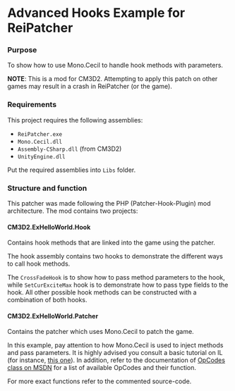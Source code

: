 # Advanced Hooks Example for ReiPatcher
### Purpose
To show how to use Mono.Cecil to handle hook methods with parameters.

**NOTE**: This is a mod for CM3D2. Attempting to apply this patch on other games may result in a crash in ReiPatcher (or the game).

### Requirements
This project requires the following assemblies:

* `ReiPatcher.exe`
* `Mono.Cecil.dll`
* `Assembly-CSharp.dll` (from CM3D2)
* `UnityEngine.dll`

Put the required assemblies into `Libs` folder.

### Structure and function
This patcher was made following the PHP (Patcher-Hook-Plugin) mod architecture.
The mod contains two projects:

#### CM3D2.ExHelloWorld.Hook
Contains hook methods that are linked into the game using the patcher.

The hook assembly contains two hooks to demonstrate the different ways to call hook methods.

The `CrossFadeHook` is to show how to pass method parameters to the hook, while `SetCurExciteMax` hook is to demonstrate
how to pass type fields to the hook. All other possible hook methods can be constructed with a combination of both hooks.

#### CM3D2.ExHelloWorld.Patcher
Contains the patcher which uses Mono.Cecil to patch the game.

In this example, pay attention to how Mono.Cecil is used to inject methods and pass parameters.
It is highly advised you consult a basic tutorial on IL (for instance, [this one](http://www.codeproject.com/Articles/3778/Introduction-to-IL-Assembly-Language)).
In addition, refer to the documentation of [OpCodes class on MSDN](https://msdn.microsoft.com/en-us/library/system.reflection.emit.opcodes_fields(v=vs.110).aspx) for a list
of available OpCodes and their function.

For more exact functions refer to the commented source-code.